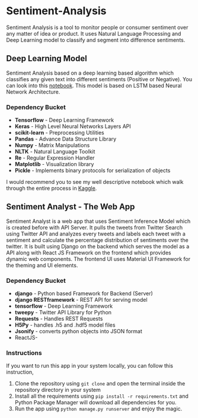 # Sentiment-Analysis
Sentiment Analysis is a tool to monitor people or consumer sentiment over any matter of idea or product. It uses Natural Language Processing and Deep Learning model to classify and segment into difference sentiments.

## Deep Learning Model
Sentiment Analysis based on a deep learning based algorithm which classifies any given text into different sentiments (Positive or Negative). You can look into this [notebook](https://github.com/ArunRK7Codie/Sentiment-Analysis/blob/master/sentiment_analysis_notebook.ipynb). This model is based on LSTM based Neural Network Architecture. 
### Dependency Bucket
-   **Tensorflow** - Deep Learning Framework
-   **Keras** - High Level Neural Networks Layers API
-   **scikit-learn** - Preprocessing Utilities
-   **Pandas** - Advance Data Structure Library
-   **Numpy** - Matrix Manipulations
-   **NLTK** - Natural Language Toolkit
-   **Re** - Regular Expression Handler
-   **Matplotlib** - Visualization library
-   **Pickle** - Implements binary protocols for serialization of objects

I would recommend you to see my well descriptive notebook which walk through the entire process in [Kaggle](https://www.kaggle.com/arunrk7/nlp-beginner-text-classification-using-lstm).
## Sentiment Analyst - The Web App
Sentiment Analyst is a web app that uses Sentiment Inference Model which is created before with API Server. It pulls the tweets from Twitter Search using Twitter API and analyzes every tweets and labels each tweet with a sentiment and calculate the percentage distribution of sentiments over the twitter. It is built using Django on the backend which serves the model as a API along with React JS Framework on the frontend which provides dynamic web components. The frontend UI uses Material UI Framework for the theming and UI elements.
### Dependency Bucket
- **django** - Python based Framework for Backend (Server)
-  **django RESTframework** - REST API for serving model
- **tensorflow** - Deep Learning Framework
- **tweepy** - Twitter API Library for Python
- **Requests** - Handles REST Requests
- **H5Py** - handles .h5 and .hdf5 model files
- **Jsonify** - converts python objects into JSON format
- ReactJS- 
### Instructions 
If you want to run this app in your system locally, you can follow this instruction,
1. Clone the repository using `git clone` and open the terminal inside the repository directory in your system
2. Install all the requirements using `pip install -r requirements.txt` and Python Package Manager will download all dependencies for you.
3. Run the app using `python manage.py runserver` and enjoy the magic.
<!--stackedit_data:
eyJoaXN0b3J5IjpbLTU4ODk2MzMyNiwtMjQzOTQ5NTExXX0=
-->